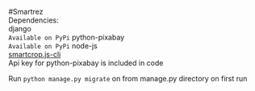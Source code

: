 #Smartrez  
Dependencies:  
 django  
  `Available on PyPi`
 python-pixabay  
  `Available on PyPi`
 node-js  
 [smartcrop.js-cli](https://github.com/jwagner/smartcrop-cli)  
Api key for python-pixabay is included in code  
	
Run `python manage.py migrate` on from manage.py directory on first run
